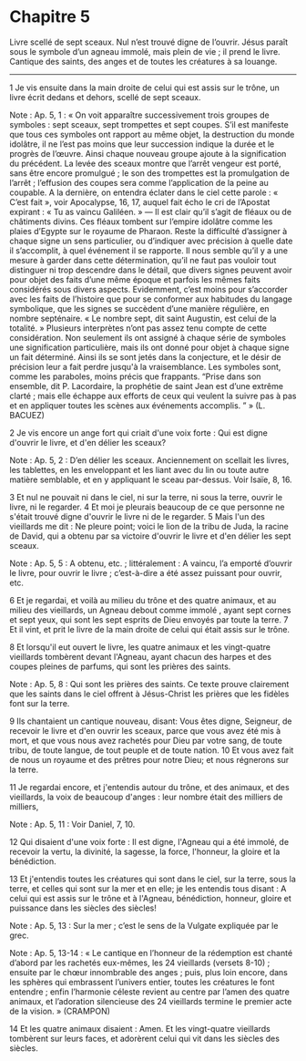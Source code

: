 # Chapitre 5

Livre scellé de sept sceaux.
Nul n’est trouvé digne de l’ouvrir.
Jésus paraît sous le symbole d’un agneau immolé, mais plein de vie ; il prend le livre.
Cantique des saints, des anges et de toutes les créatures à sa louange.

***

1 Je vis ensuite dans la main droite de celui qui est assis sur le trône, un livre écrit dedans et dehors, scellé de sept sceaux.

<span class="bible-note">Note : </span> Ap. 5, 1 : « On voit apparaître successivement trois groupes de symboles : sept sceaux, sept trompettes et sept coupes. S’il est manifeste que tous ces symboles ont rapport au même objet, la destruction du monde idolâtre, il ne l’est pas moins que leur succession indique la durée et le progrès de l’œuvre. Ainsi chaque nouveau groupe ajoute à la signification du précédent. La levée des sceaux montre que l’arrêt vengeur est porté, sans être encore promulgué ; le son des trompettes est la promulgation de l’arrêt ; l’effusion des coupes sera comme l’application de la peine au coupable. A la dernière, on entendra éclater dans le ciel cette parole : « C’est fait », voir Apocalypse, 16, 17, auquel fait écho le cri de l’Apostat expirant : « Tu as vaincu Galiléen. » ― Il est clair qu’il s’agit de fléaux ou de châtiments divins. Ces fléaux tombent sur l’empire idolâtre comme les plaies d’Egypte sur le royaume de Pharaon. Reste la difficulté d’assigner à chaque signe un sens particulier, ou d’indiquer avec
précision à quelle date il s’accomplit, à quel événement il se rapporte. Il nous semble qu’il y a une mesure à garder dans cette détermination, qu’il ne faut pas vouloir tout distinguer ni trop descendre dans le détail, que divers signes peuvent avoir pour objet des faits d’une même époque et parfois les mêmes faits considérés sous divers aspects. Evidemment, c’est moins pour s’accorder avec les faits de l’histoire que pour se conformer aux habitudes du langage symbolique, que les signes se succèdent d’une manière régulière, en nombre septénaire. « Le nombre sept, dit saint Augustin, est celui de la totalité. » Plusieurs interprètes n’ont pas assez tenu compte de cette considération. Non seulement ils ont assigné à chaque série de symboles une signification particulière, mais ils ont donné pour objet à chaque signe un fait déterminé. Ainsi ils se sont jetés dans la conjecture, et le désir de précision leur a fait perdre jusqu'à la vraisemblance. Les symboles sont, comme les paraboles, moins précis que
frappants. “Prise dans son ensemble, dit P. Lacordaire, la prophétie de saint Jean est d’une extrême clarté ; mais elle échappe aux efforts de ceux qui veulent la suivre pas à pas et en appliquer toutes les scènes aux événements accomplis. ” » (L. BACUEZ)

2 Je vis encore un ange fort qui criait d'une voix forte : Qui est digne d'ouvrir le livre, et d'en délier les sceaux?

<span class="bible-note">Note : </span> Ap. 5, 2 : D’en délier les sceaux. Anciennement on scellait les livres, les tablettes, en les enveloppant et les liant avec du lin ou toute autre matière semblable, et en y appliquant le sceau par-dessus. Voir Isaïe, 8, 16.

3 Et nul ne pouvait ni dans le ciel, ni sur la terre, ni sous la terre, ouvrir le livre, ni le regarder. 4 Et moi je pleurais beaucoup de ce que personne ne s'était trouvé digne d'ouvrir le livre ni de le regarder. 5 Mais l'un des vieillards me dit : Ne pleure point; voici le lion de la tribu de Juda, la racine de David, qui a obtenu par sa victoire d'ouvrir le livre et d'en délier les sept sceaux.

<span class="bible-note">Note : </span> Ap. 5, 5 : A obtenu, etc. ; littéralement : A vaincu, l’a emporté d’ouvrir le livre, pour ouvrir le livre ; c’est-à-dire a été assez puissant pour ouvrir, etc.


6 Et je regardai, et voilà au milieu du trône et des quatre animaux, et au milieu des vieillards, un Agneau debout comme immolé , ayant sept cornes et sept yeux, qui sont les sept esprits de Dieu envoyés par toute la terre. 7 Et il vint, et prit le livre de la main droite de celui qui était assis sur le trône.


8 Et lorsqu'il eut ouvert le livre, les quatre animaux et les vingt-quatre vieillards tombèrent devant l'Agneau, ayant chacun des harpes et des coupes pleines de parfums, qui sont les prières des saints.

<span class="bible-note">Note : </span> Ap. 5, 8 : Qui sont les prières des saints. Ce texte prouve clairement que les saints dans le ciel offrent à Jésus-Christ les prières que les fidèles font sur la terre.

9 Ils chantaient un cantique nouveau, disant: Vous êtes digne, Seigneur, de recevoir le livre et d'en ouvrir les sceaux, parce que vous avez été mis à mort, et que vous nous avez rachetés pour Dieu par votre sang, de toute tribu, de toute langue, de tout peuple et de toute nation. 10 Et vous avez fait de nous un royaume et des prêtres pour notre Dieu; et nous régnerons sur la terre.


11 Je regardai encore, et j'entendis autour du trône, et des animaux, et des vieillards, la voix de beaucoup d'anges : leur nombre était des milliers de milliers,

<span class="bible-note">Note : </span> Ap. 5, 11 : Voir Daniel, 7, 10.

12 Qui disaient d'une voix forte : Il est digne, l'Agneau qui a été immolé, de recevoir la vertu, la divinité, la sagesse, la force, l'honneur, la gloire et la bénédiction.


13 Et j'entendis toutes les créatures qui sont dans le ciel, sur la terre, sous la terre, et celles qui sont sur la mer et en elle; je les entendis tous disant : A celui qui est assis sur le trône et à l'Agneau, bénédiction, honneur, gloire et puissance dans les siècles des siècles!

<span class="bible-note">Note : </span> Ap. 5, 13 : Sur la mer ; c’est le sens de la Vulgate expliquée par le grec.

<span class="bible-note">Note : </span> Ap. 5, 13-14 : « Le cantique en l’honneur de la rédemption est chanté d’abord par les rachetés eux-mêmes, les 24 vieillards (versets 8-10) ; ensuite par le chœur innombrable des anges ; puis, plus loin encore, dans les sphères qui embrassent l’univers entier, toutes les créatures le font entendre ; enfin l’harmonie céleste revient au centre par l’amen des quatre animaux, et l’adoration silencieuse des 24 vieillards termine le premier acte de la vision. » (CRAMPON)


14 Et les quatre animaux disaient : Amen. Et les vingt-quatre vieillards tombèrent sur leurs faces, et adorèrent celui qui vit dans les siècles des siècles.

